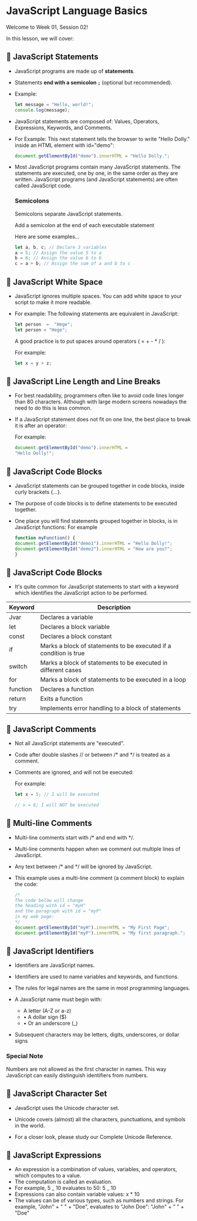 # JavaScript Language Basics

Welcome to Week 01, Session 02!

In this lesson, we will cover:

## 📌 JavaScript Statements

-   JavaScript programs are made up of **statements**.
-   Statements **end with a semicolon `;`** (optional but recommended).
-   Example:

    ```js
    let message = "Hello, world!";
    console.log(message);
    ```

-   JavaScript statements are composed of:
    Values, Operators, Expressions, Keywords, and Comments.
-   For Example:
    This next statement tells the browser to write "Hello Dolly." inside an HTML element with id="demo":
    ```js
    document.getElementById("demo").innerHTML = "Hello Dolly.";
    ```
-   Most JavaScript programs contain many JavaScript statements.
    The statements are executed, one by one, in the same order as they are written.
    JavaScript programs (and JavaScript statements) are often called JavaScript code.

    ### Semicolons

    Semicolons separate JavaScript statements.

    Add a semicolon at the end of each executable statement

    Here are some examples...

    ```js
    let a, b, c; // Declare 3 variables
    a = 5; // Assign the value 5 to a
    b = 6; // Assign the value 6 to b
    c = a + b; // Assign the sum of a and b to c
    ```

## 📌 JavaScript White Space

-   JavaScript ignores multiple spaces. You can add white space to your script to make it more
    readable.
-   For example: The following statements are equivalent in JavaScript:

    ```js
    let person  =  "Hege";
    let person = "Hege";
    ```

    A good practice is to put spaces around operators ( = + - * / ):

    For example:

    ```js
    let x = y + z;
    ```


## 📌 JavaScript Line Length and Line Breaks

-   For best readability, programmers often like to avoid code lines longer than 80 characters.  Although with large modern screens nowadays the need to do this is less common.
-   If a JavaScript statement does not fit on one line, the best place to break it is after an operator:

    For example:

    ```js
    document.getElementById("demo").innerHTML =
    "Hello Dolly!";
    ```


## 📌 JavaScript Code Blocks

-   JavaScript statements can be grouped together in code blocks, inside curly brackets {...}.
-   The purpose of code blocks is to define statements to be executed together.
-   One place you will find statements grouped together in blocks, is in JavaScript functions:
    For example


    ```js
    function myFunction() {
    document.getElementById("demo1").innerHTML = "Hello Dolly!";
    document.getElementById("demo2").innerHTML = "How are you?";
    }
    ```

## 📌 JavaScript Code Blocks

-   It's quite common for JavaScript statements to start with a keyword which identifies the JavaScript action to be performed.

| Keyword   | Description    |
|-----------|------------------|
| Jvar      |  Declares a variable   |
| let       |  Declares a block variable      |
| const     |  Declares a block constant |
| if        | Marks a block of statements to be executed if a condition is true |
| switch    | Marks a block of statements to be executed in different cases |
| for       | Marks a block of statements to be executed in a loop |
| function  | Declares a function |
| return    | Exits a function |
| try       | Implements error handling to a block of statements |



## 📌 JavaScript Comments 

-   Not all JavaScript statements are "executed".
-   Code after double slashes // or between /* and */ is treated as a comment.
-   Comments are ignored, and will not be executed:

    For example:

    ```js
    let x = 5; // I will be executed
    
    // x = 6; I will NOT be executed 

    ```

## 📌 Multi-line Comments

-   Multi-line comments start with /* and end with */.
-   Multi-line comments happen when we comment out multiple lines of JavaScript.
-   Any text between /* and */ will be ignored by JavaScript.
-   This example uses a multi-line comment (a comment block) to explain the code:

    ```js
    /*
    The code below will change
    the heading with id = "myH"
    and the paragraph with id = "myP"
    in my web page:
    */
    document.getElementById("myH").innerHTML = "My First Page";
    document.getElementById("myP").innerHTML = "My first paragraph.";
    ```

## 📌 JavaScript Identifiers 

-   Identifiers are JavaScript names.
-   Identifiers are used to name variables and keywords, and functions.
-   The rules for legal names are the same in most programming languages.
-   A JavaScript name must begin with:

    -   A letter (A-Z or a-z)
    -   • A dollar sign ($)
    -   • Or an underscore (_)

-   Subsequent characters may be letters, digits, underscores, or dollar signs

###  Special Note

Numbers are not allowed as the first character in names.
This way JavaScript can easily distinguish identifiers from numbers.


## 📌 JavaScript Character Set

-   JavaScript uses the Unicode character set.

-   Unicode covers (almost) all the characters, punctuations, and symbols in the world.

-   For a closer look, please study our Complete Unicode Reference.

## 📌 JavaScript Expressions

-   An expression is a combination of values, variables, and operators, which computes to a value.
-   The computation is called an evaluation.
-   For example, 5 _ 10 evaluates to 50:
    5 _ 10
-   Expressions can also contain variable values:
    x \* 10
-   The values can be of various types, such as numbers and strings.
    For example, "John" + " " + "Doe", evaluates to "John Doe":
    "John" + " " + "Doe"
